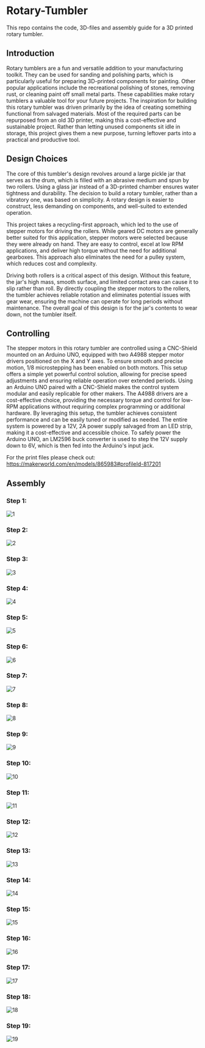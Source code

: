 # Rotary-Tumbler
This repo contains the code, 3D-files and assembly guide for a 3D printed rotary tumbler.

## Introduction

Rotary tumblers are a fun and versatile addition to your manufacturing toolkit. They can be used for sanding and polishing parts, which is particularly useful for preparing 3D-printed components for painting. Other popular applications include the recreational polishing of stones, removing rust, or cleaning paint off small metal parts. These capabilities make rotary tumblers a valuable tool for your future projects.
The inspiration for building this rotary tumbler was driven primarily by the idea of creating something functional from salvaged materials. Most of the required parts can be repurposed from an old 3D printer, making this a cost-effective and sustainable project. Rather than letting unused components sit idle in storage, this project gives them a new purpose, turning leftover parts into a practical and productive tool.

## Design Choices

The core of this tumbler's design revolves around a large pickle jar that serves as the drum, which is filled with an abrasive medium and spun by two rollers. Using a glass jar instead of a 3D-printed chamber ensures water tightness and durability. The decision to build a rotary tumbler, rather than a vibratory one, was based on simplicity. A rotary design is easier to construct, less demanding on components, and well-suited to extended operation.

This project takes a recycling-first approach, which led to the use of stepper motors for driving the rollers. While geared DC motors are generally better suited for this application, stepper motors were selected because they were already on hand. They are easy to control, excel at low RPM applications, and deliver high torque without the need for additional gearboxes. This approach also eliminates the need for a pulley system, which reduces cost and complexity.

Driving both rollers is a critical aspect of this design. Without this feature, the jar's high mass, smooth surface, and limited contact area can cause it to slip rather than roll. By directly coupling the stepper motors to the rollers, the tumbler achieves reliable rotation and eliminates potential issues with gear wear, ensuring the machine can operate for long periods without maintenance. The overall goal of this design is for the jar's contents to wear down, not the tumbler itself.

## Controlling 
The stepper motors in this rotary tumbler are controlled using a CNC-Shield mounted on an Arduino UNO, equipped with two A4988 stepper motor drivers positioned on the X and Y axes. To ensure smooth and precise motion, 1/8 microstepping has been enabled on both motors. This setup offers a simple yet powerful control solution, allowing for precise speed adjustments and ensuring reliable operation over extended periods.
Using an Arduino UNO paired with a CNC-Shield makes the control system modular and easily replicable for other makers. The A4988 drivers are a cost-effective choice, providing the necessary torque and control for low-RPM applications without requiring complex programming or additional hardware. By leveraging this setup, the tumbler achieves consistent performance and can be easily tuned or modified as needed. The entire system is powered by a 12V, 2A power supply salvaged from an LED strip, making it a cost-effective and accessible choice. To safely power the Arduino UNO, an LM2596 buck converter is used to step the 12V supply down to 6V, which is then fed into the Arduino's input jack.

For the print files please check out: https://makerworld.com/en/models/865983#profileId-817201


## Assembly
### Step 1:
![1](https://github.com/user-attachments/assets/7ecf4707-e990-4921-bef8-b12c9d0c9269)

### Step 2:
![2](https://github.com/user-attachments/assets/95c45d80-71e8-4b37-9912-b1811a923efc)

### Step 3:
![3](https://github.com/user-attachments/assets/cb57905e-77ce-4bf0-bdbb-2c60e0fc79fc)

### Step 4:
![4](https://github.com/user-attachments/assets/5f1e53f0-4eab-406c-9c3f-2a98e79d5152)

### Step 5:
![5](https://github.com/user-attachments/assets/c6ff6984-3dc4-44e0-a911-971da39a4418)

### Step 6:
![6](https://github.com/user-attachments/assets/7b3dd51a-aa52-4601-aa1c-2d244fc5caf7)

### Step 7:
![7](https://github.com/user-attachments/assets/aa8abaf4-8ccd-4331-8568-cb18e835820e)

### Step 8:
![8](https://github.com/user-attachments/assets/5219e5b5-e56f-4019-b9c2-cdf084d1e22d)

### Step 9:
![9](https://github.com/user-attachments/assets/412b4b29-e874-4ff2-99b0-c1e0aa2cb4aa)

### Step 10:
![10](https://github.com/user-attachments/assets/ceed180d-e7ad-4d9d-ab06-75973abb1fd7)

### Step 11:
![11](https://github.com/user-attachments/assets/b5b22398-4415-4ca2-a28c-85852b3b3fcd)

### Step 12:
![12](https://github.com/user-attachments/assets/5f464c84-551b-49ba-b0e6-dd30a97d6fab)

### Step 13:
![13](https://github.com/user-attachments/assets/0207b7b8-466a-4788-a831-0075ae7c56ce)

### Step 14:
![14](https://github.com/user-attachments/assets/bc8311ee-b41d-4612-93de-e83e5480b6f5)

### Step 15:
![15](https://github.com/user-attachments/assets/c1ac3dc8-6db0-4eb5-8acd-355eb536591c)

### Step 16:
![16](https://github.com/user-attachments/assets/51c6f2f6-1256-4651-bbad-41cb497246e1)

### Step 17:
![17](https://github.com/user-attachments/assets/75a3433e-c973-46a4-9c0b-881fc77fb4db)

### Step 18:
![18](https://github.com/user-attachments/assets/294db767-8258-492a-9fd4-b8db56450478)

### Step 19:

![19](https://github.com/user-attachments/assets/d83d4ad8-f0a6-453b-b8fe-a1804eeaa005)


